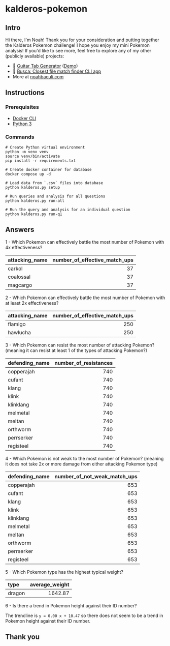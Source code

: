 # kalderos-pokemon

## Intro

Hi there, I'm Noah! Thank you for your consideration and putting together the Kalderos Pokemon challenge! I hope you enjoy my mini Pokemon analysis! If you'd like to see more, feel free to explore any of my other (publicly available) projects:

- 🎸 [Guitar Tab Generator](https://github.com/noahbaculi) ([Demo](https://noahbaculi.com/guitartab))
- 📁 [Busca: Closest file match finder CLI app](https://github.com/noahbaculi/busca)
- More at [noahbaculi.com](https://noahbaculi.com/portfolio)

## Instructions

### Prerequisites

- [Docker CLI](https://docs.docker.com/get-docker/)
- [Python 3](https://www.python.org/downloads/)

### Commands

```shell
# Create Python virtual environment
python -m venv venv
source venv/bin/activate
pip install -r requirements.txt
```

```shell
# Create docker container for database
docker compose up -d
```

```shell
# Load data from `.csv` files into database
python kalderos.py setup
```

```shell
# Run queries and analysis for all questions
python kalderos.py run-all

# Run the query and analysis for an individual question
python kalderos.py run-q1
```

## Answers

1 - Which Pokemon can effectively battle the most number of Pokemon with 4x effectiveness?

| attacking_name   |   number_of_effective_match_ups |
|:-----------------|--------------------------------:|
| carkol           |                              37 |
| coalossal        |                              37 |
| magcargo         |                              37 |

2 - Which Pokemon can effectively battle the most number of Pokemon with at least 2x effectiveness?

| attacking_name   |   number_of_effective_match_ups |
|:-----------------|--------------------------------:|
| flamigo          |                             250 |
| hawlucha         |                             250 |

3 - Which Pokemon can resist the most number of attacking Pokemon? (meaning it can resist at least 1 of the types of attacking Pokemon?)

| defending_name   |   number_of_resistances |
|:-----------------|------------------------:|
| copperajah       |                     740 |
| cufant           |                     740 |
| klang            |                     740 |
| klink            |                     740 |
| klinklang        |                     740 |
| melmetal         |                     740 |
| meltan           |                     740 |
| orthworm         |                     740 |
| perrserker       |                     740 |
| registeel        |                     740 |

4 - Which Pokemon is not weak to the most number of Pokemon? (meaning it does not take 2x or more damage from either attacking Pokemon type)

| defending_name   |   number_of_not_weak_match_ups |
|:-----------------|-------------------------------:|
| copperajah       |                            653 |
| cufant           |                            653 |
| klang            |                            653 |
| klink            |                            653 |
| klinklang        |                            653 |
| melmetal         |                            653 |
| meltan           |                            653 |
| orthworm         |                            653 |
| perrserker       |                            653 |
| registeel        |                            653 |

5 - Which Pokemon type has the highest typical weight?

| type   |   average_weight |
|:-------|-----------------:|
| dragon |          1642.87 |

6 - Is there a trend in Pokemon height against their ID number?

The trendline is `y = 0.00 x + 10.47` so there does not seem to be a trend in Pokemon height against their ID number.

## Thank you
